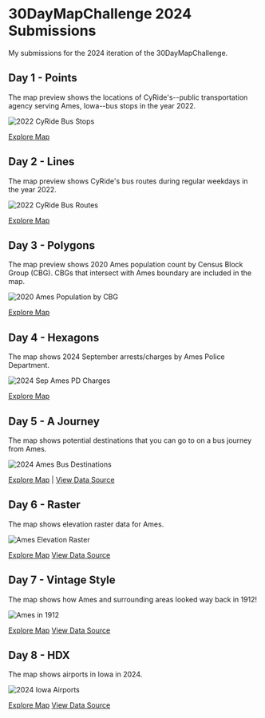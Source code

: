 # 30DayMapChallenge 2024 Submissions
My submissions for the 2024 iteration of the 30DayMapChallenge.

## Day 1 - Points
The map preview shows the locations of CyRide's--public transportation agency serving Ames, Iowa--bus stops in the year 2022.

![2022 CyRide Bus Stops](map-previews/day01-points.png)

[Explore Map](https://studio.foursquare.com/map/public/af7fb009-7f81-447d-9600-3ff0574911b5)

## Day 2 - Lines
The map preview shows CyRide's bus routes during regular weekdays in the year 2022.

![2022 CyRide Bus Routes](map-previews/day02-lines.png)

[Explore Map](https://studio.foursquare.com/map/public/818b7261-e5ea-486e-9a0a-ab809c5bd7e9)

## Day 3 - Polygons
The map preview shows 2020 Ames population count by Census Block Group (CBG). CBGs that intersect with Ames boundary are included in the map.

![2020 Ames Population by CBG](map-previews/day03-polygons.png)

[Explore Map](https://studio.foursquare.com/map/public/6450d397-6972-4f01-b4a3-25831804f249)

## Day 4 - Hexagons
The map shows 2024 September arrests/charges by Ames Police Department.

![2024 Sep Ames PD Charges](map-previews/day04-hexagons.png)

[Explore Map](https://studio.foursquare.com/map/public/2a2cfbab-9b31-47c2-ab5d-0d6ce5c4d141)

## Day 5 - A Journey
The map shows potential destinations that you can go to on a bus journey from Ames.

![2024 Ames Bus Destinations](map-previews/day05-a-journey.png)

[Explore Map](https://studio.foursquare.com/map/public/581eb003-9734-4a7a-91e7-ce2e2fdc2ea9) | [View Data Source](https://ride.jeffersonlines.com/locations/ia/166-ames)

## Day 6 - Raster
The map shows elevation raster data for Ames.

![Ames Elevation Raster](map-previews/day06-raster.png)

[Explore Map](https://ashirwad.github.io/30-day-map-challenge-2024/maps/day06-raster.html)
[View Data Source](https://cran.r-project.org/web/packages/elevatr/index.html)

## Day 7 - Vintage Style
The map shows how Ames and surrounding areas looked way back in 1912!

![Ames in 1912](map-previews/day07-vintage-style.png)

[Explore Map](https://ashirwad.github.io/30-day-map-challenge-2024/maps/day07-vintage-style.html)
[View Data Source](https://ngmdb.usgs.gov/topoview/viewer/#12/42.1373/-93.6174)

## Day 8 - HDX
The map shows airports in Iowa in 2024.

![2024 Iowa Airports](map-previews/day08-hdx.png)

[Explore Map](https://studio.foursquare.com/map/public/9c5f8b99-4f25-4ae2-80b5-a80e365f8c46)
[View Data Source](https://data.humdata.org/dataset/ourairports-usa)
